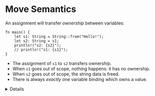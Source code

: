 # Move Semantics

An assignment will transfer _ownership_ between variables:

```rust,editable
fn main() {
    let s1: String = String::from("Hello!");
    let s2: String = s1;
    println!("s2: {s2}");
    // println!("s1: {s1}");
}
```

* The assignment of `s1` to `s2` transfers ownership.
* When `s1` goes out of scope, nothing happens: it has no ownership.
* When `s2` goes out of scope, the string data is freed.
* There is always _exactly_ one variable binding which owns a value.

<details>

* Mention that this is the opposite of the defaults in C++, which copies by value unless you use `std::move` (and the move constructor is defined!).

* Data is not moved when you do `s2 = s1`, it is only the ownership that moves.

* Simple values (such as integers) can be marked `Copy` (see later slides).

* In Rust, clones are explicit (by using `clone`).

</details>
